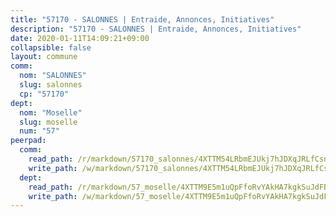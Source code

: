 ```yaml
---
title: "57170 - SALONNES | Entraide, Annonces, Initiatives"
description: "57170 - SALONNES | Entraide, Annonces, Initiatives"
date: 2020-01-11T14:09:21+09:00
collapsible: false
layout: commune
comm:
  nom: "SALONNES"
  slug: salonnes
  cp: "57170"
dept:
  nom: "Moselle"
  slug: moselle
  num: "57"
peerpad:
  comm:
    read_path: /r/markdown/57170_salonnes/4XTTM54LRbmEJUkj7hJDXqJRLfCsnpJve3SUkNCHZcMfkTd3A
    write_path: /w/markdown/57170_salonnes/4XTTM54LRbmEJUkj7hJDXqJRLfCsnpJve3SUkNCHZcMfkTd3A-K3TgUC763uEBMzMeHdqAJbp1H9mhVAirpXZFdVDmf2EpeJJ4JFqdGmVLHciAUY99ZnnXFAmmHneiFxzoX3tktm8der4oF277y8pw7F9rLifC7z6hgrcuQa29pwMHy36cCHB9wXRv
  dept:
    read_path: /r/markdown/57_moselle/4XTTM9E5m1uQpFfoRvYAkHA7kgkSuJdFBSCmoLnZ6YvxmqAKj
    write_path: /w/markdown/57_moselle/4XTTM9E5m1uQpFfoRvYAkHA7kgkSuJdFBSCmoLnZ6YvxmqAKj-K3TgTxpsRhjGfb3pJqDaX4rYTLkyLoK3BLA4awBfhTSCoyNhResrhhmfsEF8aKnccedt5XoBzWeRYfKxQxNKv71ETcpGharLRE7rdgTKY3uSaW3Du2dz8v23YEY268mfYmweTFnR
---
```


